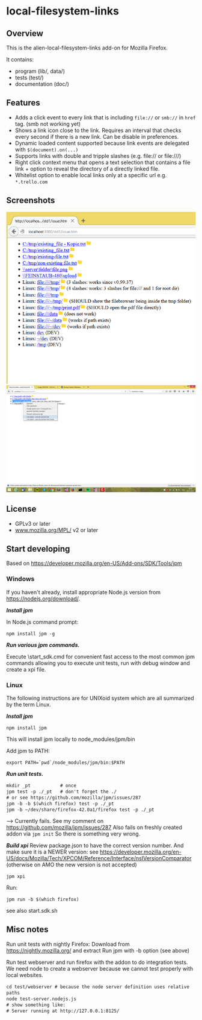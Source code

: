 local-filesystem-links
======================

Overview
--------
This is the alien-local-filesystem-links add-on for Mozilla Firefox.

It contains:

* program (lib/, data/)
* tests (test/)
* documentation (doc/)


Features
--------
- Adds a click event to every link that is including `file://` or `smb://` in `href` tag. (smb not working yet)
- Shows a link icon close to the link. Requires an interval that checks every second if there is a new link. Can be disable in preferences.
- Dynamic loaded content supported because link events are delegated with `$(document).on(...)`
- Supports links with double and tripple slashes (e.g. file:// or file:///)
- Right click context menu that opens a text selection that contains a file link + option to reveal the directory of a directly linked file.
- Whitelist option to enable local links only at a specific url e.g. `*.trello.com`


Screenshots
--------
![Addon at local test server](/doc/screenshots/addon_in_action.png)
![Context menu](/doc/screenshots/addon_context_menu.png)


License
-------
* GPLv3 or later
* www.mozilla.org/MPL/ v2 or later


Start developing
----------------
Based on https://developer.mozilla.org/en-US/Add-ons/SDK/Tools/jpm

### Windows ###
If you haven't already, install appropriate Node.js version from https://nodejs.org/download/.


***Install jpm***

In Node.js command prompt:
```
npm install jpm -g
```

***Run various jpm commands.***

Execute \start_sdk.cmd for convenient fast access to the most common jpm commands allowing you
to execute unit tests, run with debug window and create a xpi file.


### Linux ###
The following instructions are for UNIXoid system which are all summarized by the term Linux.

***Install jpm***
```
npm install jpm
```
This will install jpm locally to node_modules/jpm/bin

Add jpm to PATH:
```
export PATH=`pwd`/node_modules/jpm/bin:$PATH
```

***Run unit tests.***
```
mkdir _pt           # once
jpm test -p ./_pt   # don't forget the ./
# or see https://github.com/mozilla/jpm/issues/287
jpm -b -b $(which firefox) test -p ./_pt
jpm -b ~/dev/share/firefox-42.0a1/firefox test -p ./_pt
```

--> Currently fails. See my comment on https://github.com/mozilla/jpm/issues/287
Also fails on freshly created addon via `jpm init`
So there is something very wrong.

***Build xpi***
Review package.json to have the correct version number.
And make sure it is a NEWER version: see https://developer.mozilla.org/en-US/docs/Mozilla/Tech/XPCOM/Reference/Interface/nsIVersionComparator (otherwise on AMO the new
version is not accepted)

```
jpm xpi
```

Run:

```
jpm run -b $(which firefox)
```

see also start.sdk.sh


Misc notes
----------
Run unit tests with nightly Firefox:
Download from https://nightly.mozilla.org/ and extract
Run jpm with -b option (see above)

Run test webserver and run firefox with the addon to do integration tests.
We need node to create a webserver because we cannot test properly with local websites.
```
cd test/webserver # because the node server definition uses relative paths
node test-server.nodejs.js
# show something like:
# Server running at http://127.0.0.1:8125/
